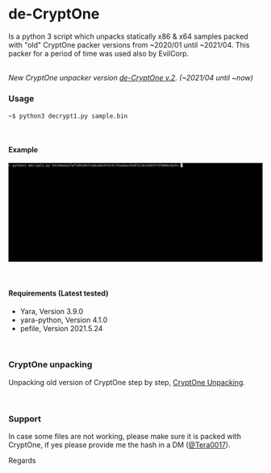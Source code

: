 de-CryptOne
==============

Is a python 3 script which unpacks statically x86 & x64 samples packed with "old" CryptOne packer versions from ~2020/01 until ~2021/04. This packer for a period of time was used also by EvilCorp.

\
*New CryptOne unpacker version [de-CryptOne v.2](https://github.com/Tera0017/de-CryptOne-v2). (~2021/04 until ~now)*


### Usage

```
~$ python3 decrypt1.py sample.bin
```

&nbsp;
#### Example

![](images/x64.gif)

&nbsp;
#### Requirements (Latest tested)

* Yara, Version 3.9.0
* yara-python, Version 4.1.0
* pefile, Version 2021.5.24

&nbsp;
### CryptOne unpacking

Unpacking old version of CryptOne step by step, [CryptOne Unpacking](https://github.com/Tera0017/de-CryptOne/blob/main/CryptOne_Unpacking.md).

&nbsp;
### Support

In case some files are not working, please make sure it is packed with CryptOne, if yes please provide me the hash in a DM ([@Tera0017](https://twitter.com/tera0017)).

Regards
